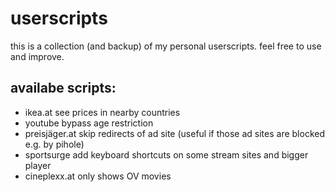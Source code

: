 # userscripts

this is a collection (and backup) of my personal userscripts. feel free to use and improve.

## availabe scripts: 
- ikea.at see prices in nearby countries
- youtube bypass age restriction
- preisjäger.at skip redirects of ad site (useful if those ad sites are blocked e.g. by pihole)
- sportsurge add keyboard shortcuts on some stream sites and bigger player
- cineplexx.at only shows OV movies
